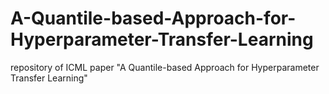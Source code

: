 # A-Quantile-based-Approach-for-Hyperparameter-Transfer-Learning
repository of ICML paper "A Quantile-based Approach for Hyperparameter Transfer Learning"
